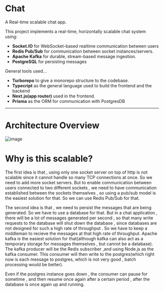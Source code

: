 # Chat

A Real-time scalable chat app.

This project implements a real-time, horizontally scalable chat system using:

- **Socket.IO** for WebSocket-based realtime communication between users
- **Redis Pub/Sub** for communication between socket instances/servers.
- **Apache Kafka** for durable, stream-based message ingestion.
- **PostgreSQL** for persisting messages

General tools used...
- **Turborepo** to give a monorepo structure to the codebase.
- **Typecript** as the general language used to build the frontend and the backend
- **Next.js(app router)** used in the frontend.
- **Prisma** as the ORM for communication with PostgresDB

---

# Architecture Overview

![image](https://github.com/user-attachments/assets/c6d68c18-0e72-4862-b6d3-3c8b71908378)

# Why is this scalable?

The first idea is that , using only one socket server on top of http is not scalable since it cannot handle so many TCP connections at once. So we need to add more socket servers. But to enable communication between users connected to two different sockets , we need to have communication established between the sockets themselves , so using a pub/sub model is the easiest solution for that. So we can use Redis Pub/Sub for that.

The second idea is that , we need to persist the messages that are being generated. So we have to use a database for that. But in a chat application , there will be a lot of messages generated per second , so that many write requests to the database will shut down the database , since databases are not designed for such a high rate of throughput . So we have to keep a middleman to recieve the messages at that high rate of throughput.
Apache kafka is the easiest solution for that(although kafka can also act as a temporary storage for messages themselves , but cannot be a database). The kafka producer will be the Redis subscriber ,and using Node.js as the kafka consumer. This consumer will then write to the postgres(which right now is each message to postgres, which is not very good , batch processing would be better). 

Even if the postgres instance goes down , the consumer can pause for sometime , and then resume once again after a certain period , after the database is once again up and running.

